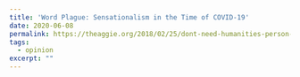 ```yaml
---
title: 'Word Plague: Sensationalism in the Time of COVID-19'
date: 2020-06-08
permalink: https://theaggie.org/2018/02/25/dont-need-humanities-person-study-humanities/
tags:
  - opinion
excerpt: ""
---
```


